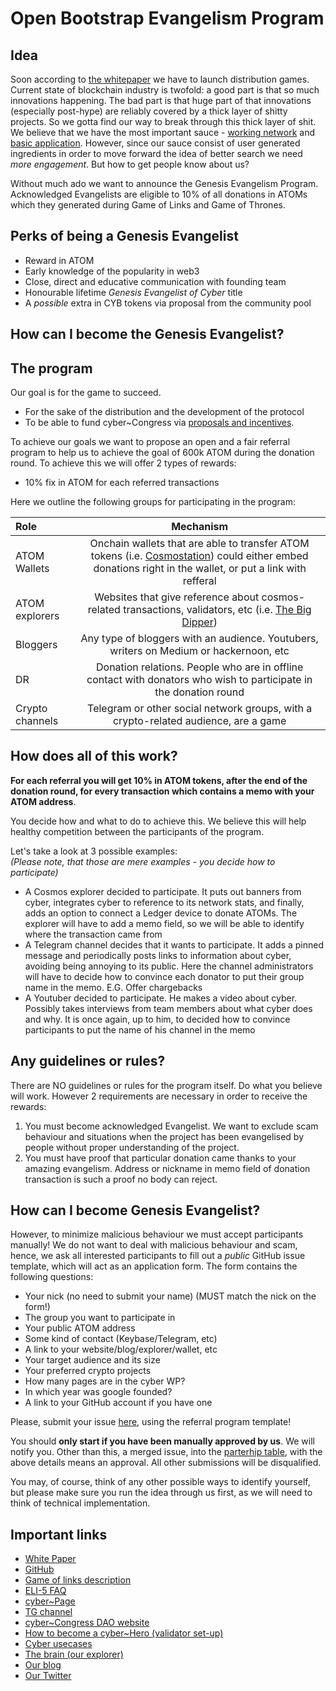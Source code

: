 # Open Bootstrap Evangelism Program

## Idea

Soon according to [the whitepaper](https://ipfs.io/ipfs/QmceNpj6HfS81PcCaQXrFMQf7LR5FTLkdG9sbSRNy3UXoZ) we have to launch distribution games. Current state of blockchain industry is twofold: a good part is that so much innovations happening. The bad part is that huge part of that innovations (especially post-hype) are reliably covered by a thick layer of shitty projects. So we gotta find our way to break through this thick layer of shit. We believe that we have the most important sauce - [working network](https://cyber.page/brain) and [basic application](https://cyber.page). However, since our sauce consist of user generated ingredients in order to move forward the idea of better search we need *more engagement*. But how to get people know about us?

Without much ado we want to announce the Genesis Evangelism Program. Acknowledged Evangelists are eligible to 10% of all donations in ATOMs which they generated during Game of Links and Game of Thrones.

## Perks of being a Genesis Evangelist

- Reward in ATOM
- Early knowledge of the popularity in web3
- Close, direct and educative communication with founding team
- Honourable lifetime *Genesis Evangelist of Cyber* title
- A *possible* extra in CYB tokens via proposal from the community pool

## How can I become the Genesis Evangelist?


## The program

Our goal is for the game to succeed.
- For the sake of the distribution and the development of the protocol
- To be able to fund cyber~Congress via [proposals and incentives](https://github.com/cybercongress/congress#values).

To achieve our goals we want to propose an open and a fair referral program to help us to achieve the goal of 600k ATOM during the donation round. To achieve this we will offer 2 types of rewards:
- 10% fix in ATOM for each referred transactions


Here we outline the following groups for participating in the program:

| Role | Mechanism |
|:----------|:-------------:|
| ATOM Wallets | Onchain wallets that are able to transfer ATOM tokens (i.e. [Cosmostation](https://wallet.cosmostation.io/)) could either embed donations right in the wallet, or put a link with refferal|
| ATOM explorers | Websites that give reference about cosmos-related transactions, validators, etc (i.e. [The Big Dipper](https://cosmos.bigdipper.live/)) |
| Bloggers | Any type of bloggers with an audience. Youtubers, writers on Medium or hackernoon, etc |
| DR | Donation relations. People who are in offline contact with donators who wish to participate in the donation round |
| Crypto channels | Telegram or other social network groups, with a crypto-related audience, are a game |

## How does all of this work?

**For each referral you will get 10% in ATOM tokens, after the end of the donation round, for every transaction which contains a memo with your ATOM address**.

You decide how and what to do to achieve this. We believe this will help healthy competition between the participants of the program.

Let's take a look at 3 possible examples: <br>
*(Please note, that those are mere examples - you decide how to participate)*
- A Cosmos explorer decided to participate. It puts out banners from cyber, integrates cyber to reference to its network stats, and finally, adds an option to connect a Ledger device to donate ATOMs. The explorer will have to add a memo field, so we will be able to identify where the transaction came from  
- A Telegram channel decides that it wants to participate. It adds a pinned message and periodically posts links to information about cyber, avoiding being annoying to its public. Here the channel administrators will have to decide how to convince each donator to put their group name in the memo. E.G. Offer chargebacks
- A Youtuber decided to participate. He makes a video about cyber. Possibly takes interviews from team members about what cyber does and why. It is once again, up to him, to decided how to convince participants to put the name of his channel in the memo

## Any guidelines or rules?

There are NO guidelines or rules for the program itself. Do what you believe will work. However 2 requirements are necessary in order to receive the rewards:
1. You must become acknowledged Evangelist. We want to exclude scam behaviour and situations when the project has been evangelised by people without proper understanding of the project.
2. You must have proof that particular donation came thanks to your amazing evangelism. Address or nickname in memo field of donation transaction is such a proof no body can reject.

## How can I become Genesis Evangelist?

However, to minimize malicious behaviour we must accept participants manually! We do not want to deal with malicious behaviour and scam, hence, we ask all interested participants to fill out a *public* GitHub issue template, which will act as an application form. The form contains the following questions:
- Your nick (no need to submit your name) (MUST match the nick on the form!)
- The group you want to participate in
- Your public ATOM address
- Some kind of contact (Keybase/Telegram, etc)
- A link to your website/blog/explorer/wallet, etc
- Your target audience and its size
- Your preferred crypto projects
- How many pages are in the cyber WP?
- In which year was google founded?
- A link to your GitHub account if you have one

Please, submit your issue [here](https://github.com/cybercongress/congress/issues), using the referral program template!

You should **only start if you have been manually approved by us**. We will notify you. Other than this, a merged issue, into the [parterhip table](https://github.com/cybercongress/congress/blob/master/ecosystem/donations/referral%20program%20parterns.md), with the above details means an approval. All other submissions will be disqualified.


You may, of course, think of any other possible ways to identify yourself, but please make sure you run the idea through us first, as we will need to think of technical implementation.

## Important links

- [White Paper](https://ipfs.io/ipfs/QmceNpj6HfS81PcCaQXrFMQf7LR5FTLkdG9sbSRNy3UXoZ)
- [GitHub](https://github.com/cybercongress)
- [Game of links description](https://cybercongress.ai/game-of-links/)
- [ELI-5 FAQ](https://github.com/cybercongress/congress/blob/master/ecosystem/ELI-5%20FAQ.md)
- [cyber~Page](https://cyber.page/)
- [TG channel](https://t.me/fuckgoogle)
- [cyber~Congress DAO website](https://cybercongress.ai/)
- [How to become a cyber~Hero (validator set-up)](https://cybercongress.ai/docs/cyberd/run_validator/)
- [Cyber usecases](https://github.com/cybercongress/congress/blob/master/ecosystem/usecases.md)
- [The brain (our explorer)](https://cyberd.ai/)
- [Our blog](https://cybercongress.ai/post/)
- [Our Twitter](https://twitter.com/cyber_devs)
